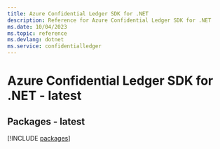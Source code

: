 ```yaml
---
title: Azure Confidential Ledger SDK for .NET
description: Reference for Azure Confidential Ledger SDK for .NET
ms.date: 10/04/2023
ms.topic: reference
ms.devlang: dotnet
ms.service: confidentialledger
---
```

# Azure Confidential Ledger SDK for .NET - latest
## Packages - latest
[!INCLUDE [packages](confidential-ledger-index.md)]